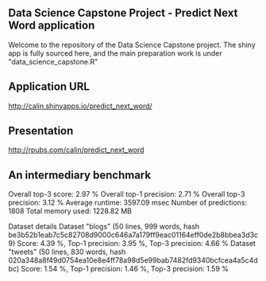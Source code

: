 ## Data Science Capstone Project - Predict Next Word application

Welcome to the repository of the Data Science Capstone project. The shiny app is fully sourced here, and the main preparation work is under "data_science_capstone.R"

## Application URL

http://calin.shinyapps.io/predict_next_word/

## Presentation

http://rpubs.com/calin/predict_next_word

## An intermediary benchmark

Overall top-3 score:     2.97 %
Overall top-1 precision: 2.71 %
Overall top-3 precision: 3.12 %
Average runtime:         3597.09 msec
Number of predictions:   1808
Total memory used:       1228.82 MB

Dataset details
 Dataset "blogs" (50 lines, 999 words, hash be3b52b1eab7c5c82708d9000c646a7a179ff9eac01164eff0de2b8bbea3d3c9)
  Score: 4.39 %, Top-1 precision: 3.95 %, Top-3 precision: 4.66 %
 Dataset "tweets" (50 lines, 830 words, hash 020a348a8f49d0754ea10e8e4ff78a98d5e99bab7482fd9340bcfcea4a5c4dbc)
  Score: 1.54 %, Top-1 precision: 1.46 %, Top-3 precision: 1.59 %
